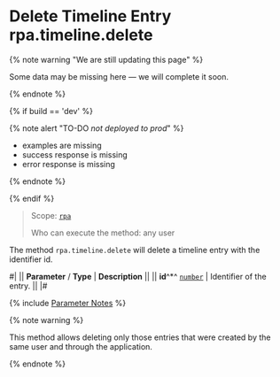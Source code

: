 # Delete Timeline Entry rpa.timeline.delete

{% note warning "We are still updating this page" %}

Some data may be missing here — we will complete it soon.

{% endnote %}

{% if build == 'dev' %}

{% note alert "TO-DO _not deployed to prod_" %}

- examples are missing
- success response is missing
- error response is missing

{% endnote %}

{% endif %}

> Scope: [`rpa`](../../../scopes/permissions.md)
>
> Who can execute the method: any user

The method `rpa.timeline.delete` will delete a timeline entry with the identifier id.

#|
|| **Parameter** / **Type** | **Description** ||
|| **id**^*^ 
[`number`](../../../data-types.md) | Identifier of the entry. ||
|#

{% include [Parameter Notes](../../../../_includes/required.md) %}

{% note warning %}

This method allows deleting only those entries that were created by the same user and through the application.

{% endnote %}